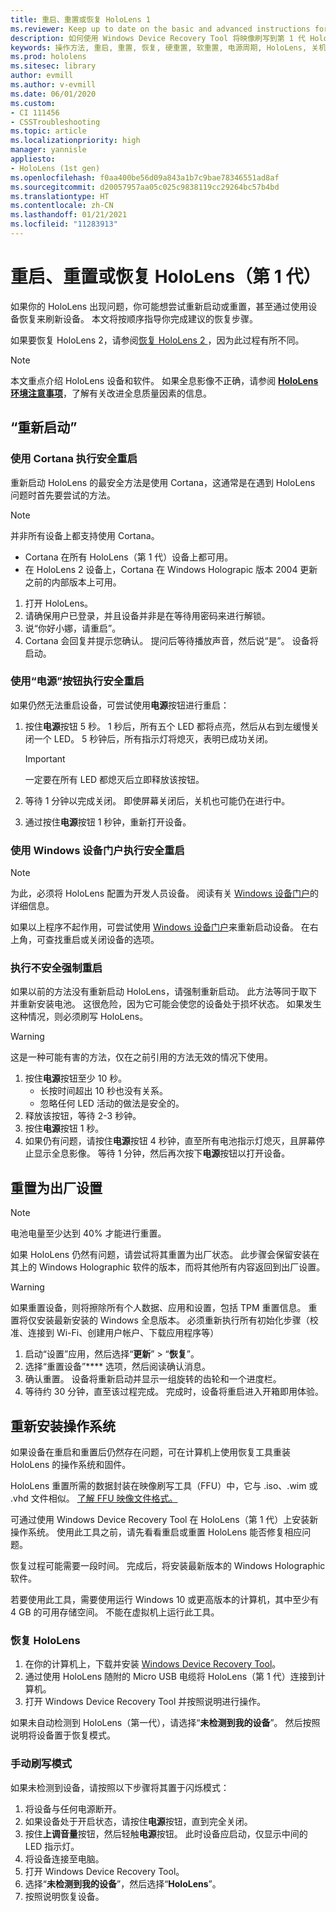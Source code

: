 ```yaml
---
title: 重启、重置或恢复 HoloLens 1
ms.reviewer: Keep up to date on the basic and advanced instructions for rebooting or resetting your HoloLens mixed reality device.
description: 如何使用 Windows Device Recovery Tool 将映像刷写到第 1 代 HoloLens。
keywords: 操作方法, 重启, 重置, 恢复, 硬重置, 软重置, 电源周期, HoloLens, 关机, wdrt, windows device recovery tool
ms.prod: hololens
ms.sitesec: library
author: evmill
ms.author: v-evmill
ms.date: 06/01/2020
ms.custom:
- CI 111456
- CSSTroubleshooting
ms.topic: article
ms.localizationpriority: high
manager: yannisle
appliesto:
- HoloLens (1st gen)
ms.openlocfilehash: f0aa400be56d09a843a1b7c9bae78346551ad8af
ms.sourcegitcommit: d20057957aa05c025c9838119cc29264bc57b4bd
ms.translationtype: HT
ms.contentlocale: zh-CN
ms.lasthandoff: 01/21/2021
ms.locfileid: "11283913"
---
```

# 重启、重置或恢复 HoloLens（第 1 代）

如果你的 HoloLens 出现问题，你可能想尝试重新启动或重置，甚至通过使用设备恢复来刷新设备。 本文将按顺序指导你完成建议的恢复步骤。

如果要恢复 HoloLens 2，请参阅[恢复 HoloLens 2 ](https://docs.microsoft.com/hololens/hololens-recovery)，因为此过程有所不同。

> [!NOTE]
> 本文重点介绍 HoloLens 设备和软件。 如果全息影像不正确，请参阅 **[HoloLens 环境注意事项](hololens-environment-considerations.md)**，了解有关改进全息质量因素的信息。

## “重新启动”

### 使用 Cortana 执行安全重启

重新启动 HoloLens 的最安全方法是使用 Cortana，这通常是在遇到 HoloLens 问题时首先要尝试的方法。

> [!NOTE] 
> 并非所有设备上都支持使用 Cortana。
> - Cortana 在所有 HoloLens（第 1 代）设备上都可用。 
> - 在 HoloLens 2 设备上，Cortana 在 Windows Holograpic 版本 2004 更新之前的内部版本上可用。

1. 打开 HoloLens。
1. 请确保用户已登录，并且设备并非是在等待用密码来进行解锁。
2. 说“你好小娜，请重启”。
3. Cortana 会回复并提示您确认。 提问后等待播放声音，然后说“是”。 设备将启动。

### 使用“电源”按钮执行安全重启

如果仍然无法重启设备，可尝试使用**电源**按钮进行重启：

1. 按住**电源**按钮 5 秒。 1 秒后，所有五个 LED 都将点亮，然后从右到左缓慢关闭一个 LED。 5 秒钟后，所有指示灯将熄灭，表明已成功关闭。
      
   > [!IMPORTANT]
   > 一定要在所有 LED 都熄灭后立即释放该按钮。
1. 等待 1 分钟以完成关闭。 即使屏幕关闭后，关机也可能仍在进行中。
2. 通过按住**电源**按钮 1 秒钟，重新打开设备。

### 使用 Windows 设备门户执行安全重启

> [!NOTE]
> 为此，必须将 HoloLens 配置为开发人员设备。 阅读有关 [Windows 设备门户](https://docs.microsoft.com/windows/mixed-reality/using-the-windows-device-portal)的详细信息。

如果以上程序不起作用，可尝试使用 [Windows 设备门户](https://docs.microsoft.com/windows/mixed-reality/using-the-windows-device-portal)来重新启动设备。 在右上角，可查找重启或关闭设备的选项。

### 执行不安全强制重启

如果以前的方法没有重新启动 HoloLens，请强制重新启动。 此方法等同于取下并重新安装电池。 这很危险，因为它可能会使您的设备处于损坏状态。 如果发生这种情况，则必须刷写 HoloLens。  

> [!WARNING]
> 这是一种可能有害的方法，仅在之前引用的方法无效的情况下使用。

1. 按住**电源**按钮至少 10 秒。
   - 长按时间超出 10 秒也没有关系。
   - 忽略任何 LED 活动的做法是安全的。
1. 释放该按钮，等待 2-3 秒钟。
1. 按住**电源**按钮 1 秒。
1. 如果仍有问题，请按住**电源**按钮 4 秒钟，直至所有电池指示灯熄灭，且屏幕停止显示全息影像。 等待 1 分钟，然后再次按下**电源**按钮以打开设备。

## 重置为出厂设置

> [!NOTE]
> 电池电量至少达到 40% 才能进行重置。

如果 HoloLens 仍然有问题，请尝试将其重置为出厂状态。 此步骤会保留安装在其上的 Windows Holographic 软件的版本，而将其他所有内容返回到出厂设置。

>[!WARNING]
> 如果重置设备，则将擦除所有个人数据、应用和设置，包括 TPM 重置信息。 重置将仅安装最新安装的 Windows 全息版本。 必须重新执行所有初始化步骤（校准、连接到 Wi-Fi、创建用户帐户、下载应用程序等）

1. 启动“设置”应用，然后选择“**更新**” > “**恢复**”。
1. 选择“重置设备”**** 选项，然后阅读确认消息。
1. 确认重置。 设备将重新启动并显示一组旋转的齿轮和一个进度栏。
1. 等待约 30 分钟，直至该过程完成。 完成时，设备将重启进入开箱即用体验。

## 重新安装操作系统

如果设备在重启和重置后仍然存在问题，可在计算机上使用恢复工具重装 HoloLens 的操作系统和固件。  

HoloLens 重置所需的数据封装在映像刷写工具（FFU）中，它与 .iso、.wim 或 .vhd 文件相似。 [了解 FFU 映像文件格式。](https://docs.microsoft.com/windows-hardware/manufacture/desktop/wim-vs-ffu-image-file-formats)

可通过使用 Windows Device Recovery Tool 在 HoloLens（第 1 代）上安装新操作系统。 使用此工具之前，请先看看重启或重置 HoloLens 能否修复相应问题。

恢复过程可能需要一段时间。 完成后，将安装最新版本的 Windows Holographic 软件。

若要使用此工具，需要使用运行 Windows 10 或更高版本的计算机，其中至少有 4 GB 的可用存储空间。 不能在虚拟机上运行此工具。

### 恢复 HoloLens

1. 在你的计算机上，下载并安装 [Windows Device Recovery Tool](https://support.microsoft.com/help/12379/windows-10-mobile-device-recovery-tool-faq)。
1. 通过使用 HoloLens 随附的 Micro USB 电缆将 HoloLens（第 1 代）连接到计算机。
1. 打开 Windows Device Recovery Tool 并按照说明进行操作。

如果未自动检测到 HoloLens（第一代），请选择“**未检测到我的设备**”。 然后按照说明将设备置于恢复模式。

### 手动刷写模式

如果未检测到设备，请按照以下步骤将其置于闪烁模式：

1. 将设备与任何电源断开。
1. 如果设备处于开启状态，请按住**电源**按钮，直到完全关闭。
2. 按住**上调音量**按钮，然后轻触**电源**按钮。 此时设备应启动，仅显示中间的 LED 指示灯。
3. 将设备连接至电脑。
4. 打开 Windows Device Recovery Tool。
5. 选择“**未检测到我的设备**”，然后选择“**HoloLens**”。 
6. 按照说明恢复设备。
